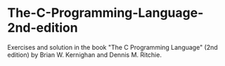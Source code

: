# The-C-Programming-Language-2nd-edition
Exercises and solution in the book "The C Programming Language" (2nd edition) by Brian W. Kernighan and Dennis M. Ritchie.
